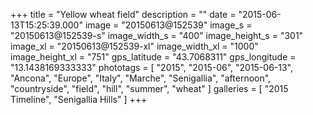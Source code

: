 +++
title = "Yellow wheat field"
description = ""
date = "2015-06-13T15:25:39.000"
image = "20150613@152539"
image_s = "20150613@152539-s"
image_width_s = "400"
image_height_s = "301"
image_xl = "20150613@152539-xl"
image_width_xl = "1000"
image_height_xl = "751"
gps_latitude = "43.7068311"
gps_longitude = "13.1438169333333"
phototags = [ "2015", "2015-06", "2015-06-13", "Ancona", "Europe", "Italy", "Marche", "Senigallia", "afternoon", "countryside", "field", "hill", "summer", "wheat" ]
galleries = [ "2015 Timeline", "Senigallia Hills" ]
+++
